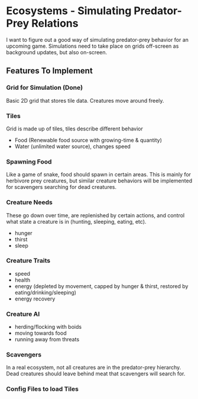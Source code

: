 # Ecosystems - Simulating Predator-Prey Relations

I want to figure out a good way of simulating predator-prey behavior for
an upcoming game. Simulations need to take place on grids off-screen
as background updates, but also on-screen.

## Features To Implement

### Grid for Simulation (Done)

Basic 2D grid that stores tile data. Creatures move around freely.

### Tiles

Grid is made up of tiles, tiles describe different behavior

- Food (Renewable food source with growing-time & quantity)
- Water (unlimited water source), changes speed

### Spawning Food

Like a game of snake, food should spawn in certain areas. This is mainly
for herbivore prey creatures, but similar creature behaviors will be
implemented for scavengers searching for dead creatures.

### Creature Needs

These go down over time, are replenished by certain actions, and control
what state a creature is in (hunting, sleeping, eating, etc).

- hunger
- thirst
- sleep

### Creature Traits

- speed
- health
- energy (depleted by movement, capped by hunger & thirst, restored by eating/drinking/sleeping)
- energy recovery

### Creature AI

- herding/flocking with boids
- moving towards food
- running away from threats

### Scavengers

In a real ecosystem, not all creatures are in the predator-prey hierarchy.
Dead creatures should leave behind meat that scavengers will search for.

### Config Files to load Tiles
